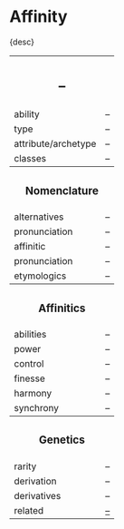 # Affinity

{desc}


<table>
  <tr>
    <th colspan="2"> <h2> – </h2> </th>
  </tr>
  <tr>
    <td> ability </td>
    <td> – </td>
  </tr>
  <tr>
    <td> type </td>
    <td> – </td>
  </tr>
  <tr>
    <td> attribute/archetype </td>
    <td> – </td>
  </tr>
  <tr>
    <td> classes </td>
    <td> – </td>
  </tr>
  <tr>
    <th colspan="2"> <h3> Nomenclature </h3> </th>
  </tr>
  <tr>
    <td> alternatives </td>
    <td> – </td>
  </tr>
  <tr>
    <td> pronunciation </td>
    <td> – </td>
  </tr>
  <tr>
    <td> affinitic </td>
    <td> – </td>
  </tr>
  <tr>
    <td> pronunciation </td>
    <td> – </td>
  </tr>
  <tr>
    <td> etymologics </td>
    <td> – </td>
  </tr>
  <tr>
    <th colspan="2"> <h3> Affinitics </h3> </th>
  </tr>
  <tr>
    <td> abilities </td>
    <td> – </td>
  </tr>
  <tr>
    <td> power </td>
    <td> – </td>
  </tr>
  <tr>
    <td> control </td>
    <td> – </td>
  </tr>
  <tr>
    <td> finesse </td>
    <td> – </td>
  </tr>
  <tr>
    <td> harmony </td>
    <td> – </td>
  </tr>
  <tr>
    <td> synchrony </td>
    <td> – </td>
  </tr>
  <tr>
    <th colspan="2"> <h3> Genetics </h3> </th>
  </tr>
  <tr>
    <td> rarity </td>
    <td> – </td>
  </tr>
  <tr>
    <td> derivation </td>
    <td> – </td>
  </tr>
  <tr>
    <td> derivatives </td>
    <td> – </td>
  </tr>
  <tr>
    <td> related </td>
    <td> <a href="–"> – </a> </td>
  </tr>
</table>